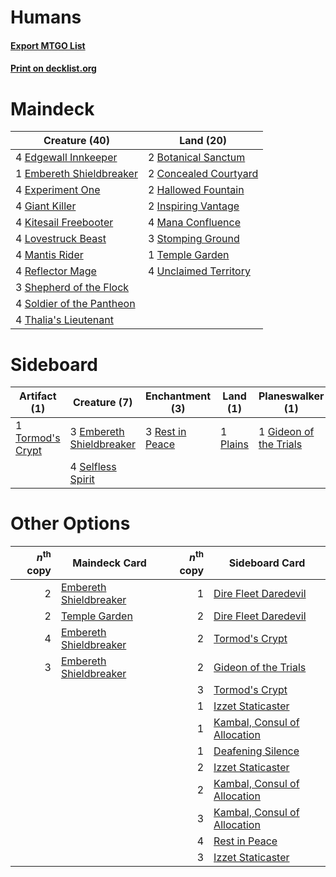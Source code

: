 # Humans

#### [Export MTGO List](../collection/Humans/Humans.txt)
#### [Print on decklist.org](http://decklist.org/?deckmain=2%09Botanical%20Sanctum%0A2%09Concealed%20Courtyard%0A4%09Edgewall%20Innkeeper%0A1%09Embereth%20Shieldbreaker%0A4%09Experiment%20One%0A4%09Giant%20Killer%0A2%09Hallowed%20Fountain%0A2%09Inspiring%20Vantage%0A4%09Kitesail%20Freebooter%0A4%09Lovestruck%20Beast%0A4%09Mana%20Confluence%0A4%09Mantis%20Rider%0A4%09Reflector%20Mage%0A3%09Shepherd%20of%20the%20Flock%0A4%09Soldier%20of%20the%20Pantheon%0A3%09Stomping%20Ground%0A1%09Temple%20Garden%0A4%09Thalia's%20Lieutenant%0A4%09Unclaimed%20Territory&deckside=2%09Devout%20Decree%0A3%09Embereth%20Shieldbreaker%0A1%09Gideon%20of%20the%20Trials%0A1%09Plains%0A3%09Rest%20in%20Peace%0A4%09Selfless%20Spirit%0A1%09Tormod's%20Crypt)
# Maindeck

|                                           Creature (40)                                            |                                           Land (20)                                            |
|----------------------------------------------------------------------------------------------------|------------------------------------------------------------------------------------------------|
|4 [Edgewall Innkeeper](http://gatherer.wizards.com/Pages/Card/Details.aspx?multiverseid=473113)     |2 [Botanical Sanctum](http://gatherer.wizards.com/Pages/Card/Details.aspx?multiverseid=417817)  |
|1 [Embereth Shieldbreaker](http://gatherer.wizards.com/Pages/Card/Details.aspx?multiverseid=473084) |2 [Concealed Courtyard](http://gatherer.wizards.com/Pages/Card/Details.aspx?multiverseid=417818)|
|4 [Experiment One](http://gatherer.wizards.com/Pages/Card/Details.aspx?multiverseid=405219)         |2 [Hallowed Fountain](http://gatherer.wizards.com/Pages/Card/Details.aspx?multiverseid=97071)   |
|4 [Giant Killer](http://gatherer.wizards.com/Pages/Card/Details.aspx?multiverseid=472976)           |2 [Inspiring Vantage](http://gatherer.wizards.com/Pages/Card/Details.aspx?multiverseid=417819)  |
|4 [Kitesail Freebooter](http://gatherer.wizards.com/Pages/Card/Details.aspx?multiverseid=435264)    |4 [Mana Confluence](http://gatherer.wizards.com/Pages/Card/Details.aspx?multiverseid=409573)    |
|4 [Lovestruck Beast](http://gatherer.wizards.com/Pages/Card/Details.aspx?multiverseid=473127)       |3 [Stomping Ground](http://gatherer.wizards.com/Pages/Card/Details.aspx?multiverseid=405110)    |
|4 [Mantis Rider](http://gatherer.wizards.com/Pages/Card/Details.aspx?multiverseid=386589)           |1 [Temple Garden](http://gatherer.wizards.com/Pages/Card/Details.aspx?multiverseid=405112)      |
|4 [Reflector Mage](http://gatherer.wizards.com/Pages/Card/Details.aspx?multiverseid=407667)         |4 [Unclaimed Territory](http://gatherer.wizards.com/Pages/Card/Details.aspx?multiverseid=435419)|
|3 [Shepherd of the Flock](http://gatherer.wizards.com/Pages/Card/Details.aspx?multiverseid=472990)  |                                                                                                |
|4 [Soldier of the Pantheon](http://gatherer.wizards.com/Pages/Card/Details.aspx?multiverseid=373529)|                                                                                                |
|4 [Thalia's Lieutenant](http://gatherer.wizards.com/Pages/Card/Details.aspx?multiverseid=409783)    |                                                                                                |


# Sideboard

|                                       Artifact (1)                                        |                                           Creature (7)                                            |                                     Enchantment (3)                                      |                                     Land (1)                                      |                                        Planeswalker (1)                                         |                                       Sorcery (2)                                        |
|-------------------------------------------------------------------------------------------|---------------------------------------------------------------------------------------------------|------------------------------------------------------------------------------------------|-----------------------------------------------------------------------------------|-------------------------------------------------------------------------------------------------|------------------------------------------------------------------------------------------|
|1 [Tormod's Crypt](http://gatherer.wizards.com/Pages/Card/Details.aspx?multiverseid=389723)|3 [Embereth Shieldbreaker](http://gatherer.wizards.com/Pages/Card/Details.aspx?multiverseid=473084)|3 [Rest in Peace](http://gatherer.wizards.com/Pages/Card/Details.aspx?multiverseid=442021)|1 [Plains](http://gatherer.wizards.com/Pages/Card/Details.aspx?multiverseid=439856)|1 [Gideon of the Trials](http://gatherer.wizards.com/Pages/Card/Details.aspx?multiverseid=426716)|2 [Devout Decree](http://gatherer.wizards.com/Pages/Card/Details.aspx?multiverseid=466767)|
|                                                                                           |4 [Selfless Spirit](http://gatherer.wizards.com/Pages/Card/Details.aspx?multiverseid=414332)       |                                                                                          |                                                                                   |                                                                                                 |                                                                                          |


# Other Options

|*n*<sup>th</sup> copy|                                          Maindeck Card                                          |*n*<sup>th</sup> copy|                                            Sideboard Card                                             |
|--------------------:|-------------------------------------------------------------------------------------------------|--------------------:|-------------------------------------------------------------------------------------------------------|
|                    2|[Embereth Shieldbreaker](http://gatherer.wizards.com/Pages/Card/Details.aspx?multiverseid=473084)|                    1|[Dire Fleet Daredevil](http://gatherer.wizards.com/Pages/Card/Details.aspx?multiverseid=439756)        |
|                    2|[Temple Garden](http://gatherer.wizards.com/Pages/Card/Details.aspx?multiverseid=405112)         |                    2|[Dire Fleet Daredevil](http://gatherer.wizards.com/Pages/Card/Details.aspx?multiverseid=439756)        |
|                    4|[Embereth Shieldbreaker](http://gatherer.wizards.com/Pages/Card/Details.aspx?multiverseid=473084)|                    2|[Tormod's Crypt](http://gatherer.wizards.com/Pages/Card/Details.aspx?multiverseid=389723)              |
|                    3|[Embereth Shieldbreaker](http://gatherer.wizards.com/Pages/Card/Details.aspx?multiverseid=473084)|                    2|[Gideon of the Trials](http://gatherer.wizards.com/Pages/Card/Details.aspx?multiverseid=426716)        |
|                     |                                                                                                 |                    3|[Tormod's Crypt](http://gatherer.wizards.com/Pages/Card/Details.aspx?multiverseid=389723)              |
|                     |                                                                                                 |                    1|[Izzet Staticaster](http://gatherer.wizards.com/Pages/Card/Details.aspx?multiverseid=253638)           |
|                     |                                                                                                 |                    1|[Kambal, Consul of Allocation](http://gatherer.wizards.com/Pages/Card/Details.aspx?multiverseid=417756)|
|                     |                                                                                                 |                    1|[Deafening Silence](http://gatherer.wizards.com/Pages/Card/Details.aspx?multiverseid=472972)           |
|                     |                                                                                                 |                    2|[Izzet Staticaster](http://gatherer.wizards.com/Pages/Card/Details.aspx?multiverseid=253638)           |
|                     |                                                                                                 |                    2|[Kambal, Consul of Allocation](http://gatherer.wizards.com/Pages/Card/Details.aspx?multiverseid=417756)|
|                     |                                                                                                 |                    3|[Kambal, Consul of Allocation](http://gatherer.wizards.com/Pages/Card/Details.aspx?multiverseid=417756)|
|                     |                                                                                                 |                    4|[Rest in Peace](http://gatherer.wizards.com/Pages/Card/Details.aspx?multiverseid=442021)               |
|                     |                                                                                                 |                    3|[Izzet Staticaster](http://gatherer.wizards.com/Pages/Card/Details.aspx?multiverseid=253638)           |

